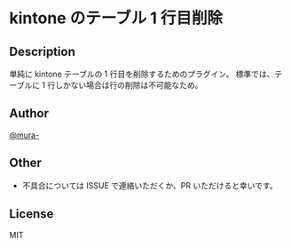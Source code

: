 # kintone のテーブル 1 行目削除

## Description

単純に kintone テーブルの 1 行目を削除するためのプラグイン。
標準では、テーブルに 1 行しかない場合は行の削除は不可能なため。

## Author

[@mura-](https://www.facebook.com/kazuki.murahama)

## Other

- 不具合については ISSUE で連絡いただくか、PR いただけると幸いです。

## License

MIT
